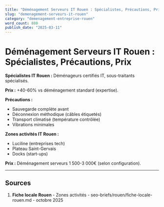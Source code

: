 ```yaml
---
title: "Déménagement Serveurs IT Rouen : Spécialistes, Précautions, Prix"
slug: "demenagement-serveurs-it-rouen"
category: "demenagement-entreprise-rouen"
word_count: 880
publish_date: "2025-03-11"
---
```


# Déménagement Serveurs IT Rouen : Spécialistes, Précautions, Prix

**Spécialistes IT Rouen :** Déménageurs certifiés IT, sous-traitants spécialisés.

**Prix :** +40-60% vs déménagement standard (expertise).

**Précautions :**
- Sauvegarde complète avant
- Déconnexion méthodique (câbles étiquetés)
- Transport climatisé (température contrôlée)
- Vibrations minimales

**Zones activités IT Rouen :**
- Luciline (entreprises tech)
- Plateau Saint-Gervais
- Docks (start-ups)

**Prix :** Déménagement serveurs 1 500-3 000€ (selon configuration).

---

## Sources

1. **Fiche locale Rouen** - Zones activités - seo-briefs/rouen/fiche-locale-rouen.md - octobre 2025

